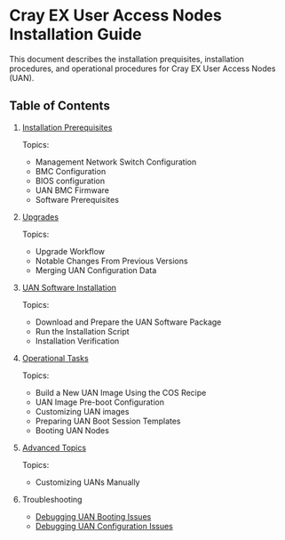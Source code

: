 # Cray EX User Access Nodes Installation Guide

This document describes the installation prequisites, installation procedures,
and operational procedures for Cray EX User Access Nodes (UAN).

## Table of Contents

1. [Installation Prerequisites](prereqs/Prepare_for_UAN_Product_Installation.md#prepare-for-uan-product-installation)

    Topics:
    * Management Network Switch Configuration
    * BMC Configuration
    * BIOS configuration
    * UAN BMC Firmware
    * Software Prerequisites

1. [Upgrades](upgrades/Upgrades.md#upgrades)

    Topics:

    * Upgrade Workflow
    * Notable Changes From Previous Versions
    * Merging UAN Configuration Data

1. [UAN Software Installation](install/Install_the_UAN_Product_Stream.md#install-the-uan-product-stream)

    Topics:
    * Download and Prepare the UAN Software Package
    * Run the Installation Script
    * Installation Verification

1. [Operational Tasks](operations/Build_A_New_UAN_Image_Using_the_COS_Recipe.md#build-a-new-uan-image-using-the-cos-recipe)

    Topics:
    * Build a New UAN Image Using the COS Recipe
    * UAN Image Pre-boot Configuration
    * Customizing UAN images
    * Preparing UAN Boot Session Templates
    * Booting UAN Nodes

1. [Advanced Topics](advanced/Customizing_UAN_Images_Manually.md#customizing-uan-images-manually)

    Topics:
    * Customizing UANs Manually

1. Troubleshooting

    * [Debugging UAN Booting Issues](advanced/debug_boot.md)
    * [Debugging UAN Configuration Issues](advanced/debug_config.md)
